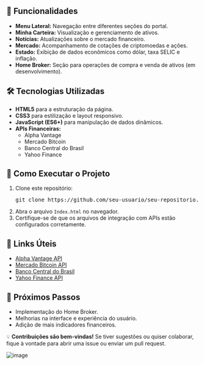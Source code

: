 <h2>📌 Funcionalidades</h2>
<ul>
    <li><strong>Menu Lateral:</strong> Navegação entre diferentes seções do portal.</li>
    <li><strong>Minha Carteira:</strong> Visualização e gerenciamento de ativos.</li>
    <li><strong>Notícias:</strong> Atualizações sobre o mercado financeiro.</li>
    <li><strong>Mercado:</strong> Acompanhamento de cotações de criptomoedas e ações.</li>
    <li><strong>Estado:</strong> Exibição de dados econômicos como dólar, taxa SELIC e inflação.</li>
    <li><strong>Home Broker:</strong> Seção para operações de compra e venda de ativos (em desenvolvimento).</li>
</ul>

<h2>🛠️ Tecnologias Utilizadas</h2>
<ul>
    <li><strong>HTML5</strong> para a estruturação da página.</li>
    <li><strong>CSS3</strong> para estilização e layout responsivo.</li>
    <li><strong>JavaScript (ES6+)</strong> para manipulação de dados dinâmicos.</li>
    <li><strong>APIs Financeiras:</strong>
        <ul>
            <li>Alpha Vantage</li>
            <li>Mercado Bitcoin</li>
            <li>Banco Central do Brasil</li>
            <li>Yahoo Finance</li>
        </ul>
    </li>
</ul>
<h2>🚀 Como Executar o Projeto</h2>
<ol>
    <li>Clone este repositório:
        <pre>git clone https://github.com/seu-usuario/seu-repositorio.git</pre>
    </li>
    <li>Abra o arquivo <code>Index.html</code> no navegador.</li>
    <li>Certifique-se de que os arquivos de integração com APIs estão configurados corretamente.</li>
</ol>

<h2>🔗 Links Úteis</h2>
<ul>
    <li><a href="https://www.alphavantage.co/" target="_blank">Alpha Vantage API</a></li>
    <li><a href="https://www.mercadobitcoin.com.br/" target="_blank">Mercado Bitcoin API</a></li>
    <li><a href="https://www.bcb.gov.br/" target="_blank">Banco Central do Brasil</a></li>
    <li><a href="https://www.yahoofinance.com/" target="_blank">Yahoo Finance API</a></li>
</ul>

<h2>📌 Próximos Passos</h2>
<ul>
    <li>Implementação do Home Broker.</li>
    <li>Melhorias na interface e experiência do usuário.</li>
    <li>Adição de mais indicadores financeiros.</li>
</ul>

<p>💡 <strong>Contribuições são bem-vindas!</strong> Se tiver sugestões ou quiser colaborar, fique à vontade para abrir uma issue ou enviar um pull request.</p>

![image](https://github.com/user-attachments/assets/56225db0-4da9-46b2-bb08-542f4ab006f3)
